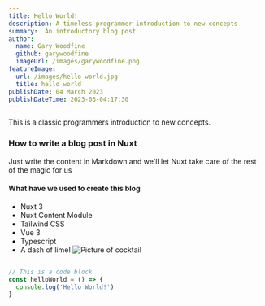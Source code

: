 ```yaml
---
title: Hello World!
description: A timeless programmer introduction to new concepts
summary:  An introductory blog post
author:
  name: Gary Woodfine
  github: garywoodfine
  imageUrl: /images/garywoodfine.png
featureImage:
  url: /images/hello-world.jpg
  title: hello world
publishDate: 04 March 2023
publishDateTime: 2023-03-04:17:30
---
```

This is a classic programmers introduction to new concepts.
### How to write a blog post in Nuxt
Just write the content in Markdown and we'll let Nuxt take care of the rest of the magic for us
#### What have we used to create this blog
* Nuxt 3
* Nuxt Content Module
* Tailwind CSS
* Vue 3
* Typescript
* A dash of lime!
  ![Picture of cocktail](/images/cocktail.jpg)

```javascript

// This is a code block 
const helloWorld = () => {
  console.log('Hello World!')
}
```
